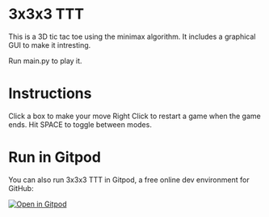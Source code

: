 # 3x3x3 TTT
This is a 3D tic tac toe using the minimax algorithm. It includes a graphical GUI to make it intresting.

Run main.py to play it.

# Instructions
Click a box to make your move
Right Click to restart a game when the game ends.
Hit SPACE to toggle between modes.

# Run in Gitpod

You can also run 3x3x3 TTT in Gitpod, a free online dev environment for GitHub:

[![Open in Gitpod](https://gitpod.io/button/open-in-gitpod.svg)](https://gitpod.io/#https://github.com/myselfpawanraj/3D-Tic-Tac-Toe)
